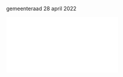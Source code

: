 gemeenteraad 28 april 2022

![Burgerbudget Gemeenteraad april 2022.pdf](.attachments.19783830/Burgerbudget%20Gemeenteraad%20april%202022.pdf)

